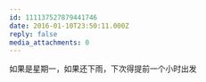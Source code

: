 ```yaml
---
id: 111137527879441746
date: 2016-01-10T23:50:11.000Z
reply: false
media_attachments: 0
---
```


如果是星期一，如果还下雨，下次得提前一个小时出发


